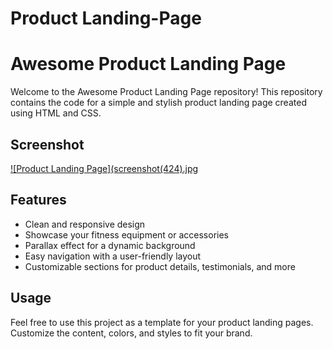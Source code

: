 # Product Landing-Page
# Awesome Product Landing Page

Welcome to the Awesome Product Landing Page repository! This repository contains the code for a simple and stylish product landing page created using HTML and CSS.



## Screenshot

[![Product Landing Page](screenshot(424).jpg](#)

## Features

- Clean and responsive design
- Showcase your fitness equipment or accessories
- Parallax effect for a dynamic background
- Easy navigation with a user-friendly layout
- Customizable sections for product details, testimonials, and more


## Usage

Feel free to use this project as a template for your product landing pages. Customize the content, colors, and styles to fit your brand.



